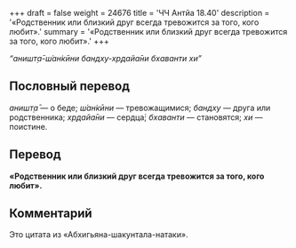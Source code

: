 +++
draft = false
weight = 24676
title = 'ЧЧ Антйа 18.40'
description = '«Родственник или близкий друг всегда тревожится за того, кого любит».'
summary = '«Родственник или близкий друг всегда тревожится за того, кого любит».'
+++

_“аништ̣а̄-ш́ан̇кӣни бандху-хр̣дайа̄ни бхаванти хи”_

## Пословный перевод

_аништ̣а̄_ — о беде; _ш́ан̇кӣни_ — тревожащимися; _бандху_ — друга или родственника; _хр̣дайа̄ни_ — сердца́; _бхаванти_ — становятся; _хи_ — поистине.

## Перевод

**«Родственник или близкий друг всегда тревожится за того, кого любит».**

## Комментарий

Это цитата из «Абхигьяна-шакунтала-натаки».

